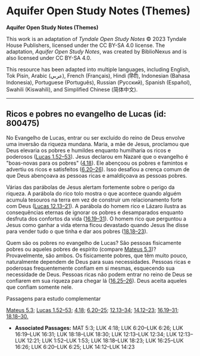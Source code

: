 # Aquifer Open Study Notes (Themes)

**Aquifer Open Study Notes (Themes)**

This work is an adaptation of *Tyndale Open Study Notes* © 2023 Tyndale House Publishers, licensed under the CC BY\-SA 4\.0 license. The adaptation, *Aquifer Open Study Notes*, was created by BiblioNexus and is also licensed under CC BY\-SA 4\.0\.

This resource has been adapted into multiple languages, including English, Tok Pisin, Arabic (عربي), French (Français), Hindi (हिंदी), Indonesian (Bahasa Indonesia), Portuguese (Português), Russian (Русский), Spanish (Español), Swahili (Kiswahili), and Simplified Chinese (简体中文).



--------------------------------

## Ricos e pobres no evangelho de Lucas (id: 800475)

No Evangelho de Lucas, entrar ou ser excluído do reino de Deus envolve uma inversão da riqueza mundana. Maria, a mãe de Jesus, proclamou que Deus elevaria os pobres e humildes enquanto humilharia os ricos e poderosos ([Lucas 1\.52–53](https://ref.ly/Luke1:52-Luke1:53)). Jesus declarou em Nazaré que o evangelho é "boas\-novas para os pobres" ([4\.18](https://ref.ly/Luke4:18)). Ele abençoou os pobres e famintos e advertiu os ricos e satisfeitos ([6\.20–26](https://ref.ly/Luke6:20-Luke6:26)). Isso desafiou a crença comum de que Deus abençoava as pessoas ricas e amaldiçoava as pessoas pobres.

Várias das parábolas de Jesus alertam fortemente sobre o perigo da riqueza. A parábola do rico tolo mostra o que acontece quando alguém acumula tesouros na terra em vez de construir um relacionamento forte com Deus ([Lucas 12\.13–21](https://ref.ly/Luke12:13-Luke12:21)). A parábola do homem rico e Lázaro ilustra as consequências eternas de ignorar os pobres e desamparados enquanto desfruta dos confortos da vida ([16\.19–31](https://ref.ly/Luke16:19-Luke16:31)). O homem rico que perguntou a Jesus como ganhar a vida eterna ficou devastado quando Jesus lhe disse para vender tudo o que tinha e dar aos pobres ([18\.18–23](https://ref.ly/Luke18:18-Luke18:23)).

Quem são os pobres no evangelho de Lucas? São pessoas fisicamente pobres ou aqueles pobres de espírito (compare [Mateus 5\.3](https://ref.ly/Matt5:3))? Provavelmente, são ambos. Os fisicamente pobres, que têm muito pouco, naturalmente dependem de Deus para suas necessidades. Pessoas ricas e poderosas frequentemente confiam em si mesmas, esquecendo sua necessidade de Deus. Pessoas ricas não podem entrar no reino de Deus se confiarem em sua riqueza para chegar lá ([16\.25–26](https://ref.ly/Luke16:25-Luke16:26)). Deus aceita aqueles que confiam somente nele.

Passagens para estudo complementar

[Mateus 5\.3](https://ref.ly/Matt5:3); [Lucas 1\.52–53](https://ref.ly/Luke1:52-Luke1:53); [4\.18](https://ref.ly/Luke4:18); [6\.20–25](https://ref.ly/Luke6:20-Luke6:25); [12\.13–34](https://ref.ly/Luke12:13-Luke12:34); [14\.12–23](https://ref.ly/Luke14:12-Luke14:23); [16\.19–31](https://ref.ly/Luke16:19-Luke16:31); [18\.18–30\.](https://ref.ly/Luke18:18-Luke18:30)

* **Associated Passages:** MAT 5:3; LUK 4:18; LUK 6:20–LUK 6:26; LUK 16:19–LUK 16:31; LUK 18:18–LUK 18:30; LUK 12:13–LUK 12:34; LUK 12:13–LUK 12:21; LUK 1:52–LUK 1:53; LUK 18:18–LUK 18:23; LUK 16:25–LUK 16:26; LUK 6:20–LUK 6:25; LUK 14:12–LUK 14:23

